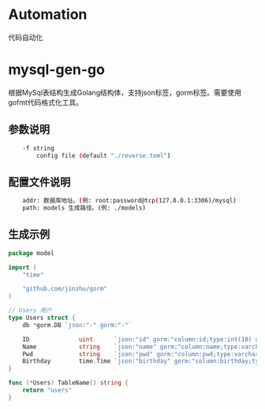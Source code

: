 # Automation

代码自动化

# mysql-gen-go
根据MySql表结构生成Golang结构体，支持json标签，gorm标签。需要使用gofmt代码格式化工具。

## 参数说明
```sh
	-f string
	    config file (default "./reverse.toml")
```

## 配置文件说明
```sh
	addr: 数据库地址。(例: root:password@tcp(127.0.0.1:3306)/mysql)
	path: models 生成路径。(例: ./models)
```

## 生成示例
```go
package model

import (
	"time"

	"github.com/jinzhu/gorm"
)

// Users 用户
type Users struct {
	db *gorm.DB `json:"-" gorm:"-"`

	ID              uint      `json:"id" gorm:"column:id;type:int(10) unsigned;not null;primary_key;auto_increment"` // 用户编号
	Name            string    `json:"name" gorm:"column:name;type:varchar(40);not null"`                             // 用户名
	Pwd             string    `json:"pwd" gorm:"column:pwd;type:varchar(200);not null"`                              // 密码
	Birthday        time.Time `json:"birthday" gorm:"column:birthday;type:date;not null"`                            // 生日
}

func (*Users) TableName() string {
	return "users"
}

```
